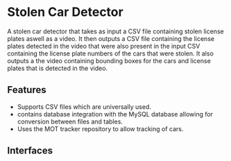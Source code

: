 # Stolen Car Detector
A stolen car detector that takes as input a CSV file containing stolen license plates aswell as a video. It then outputs a CSV file containing the license plates detected in the video that were also present in the input CSV containing the license plate numbers of the cars 
that were stolen. It also outputs a the video containing bounding boxes for the cars and license plates that is detected in the video.

## Features
- Supports CSV files which are universally used.
- contains database integration with the MySQL database allowing for conversion between files and tables.
- Uses the MOT tracker repository to allow tracking of cars.

## Interfaces
